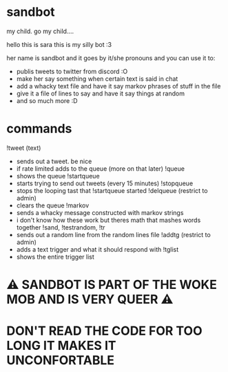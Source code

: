 # sandbot
my child. go my child....

hello this is sara this is my silly bot :3

her name is sandbot and it goes by it/she pronouns and you can use it to:
- publis tweets to twitter from discord :O
- make her say something when certain text is said in chat
- add a whacky text file and have it say markov phrases of stuff in the file
- give it a file of lines to say and have it say things at random
- and so much more :D

# commands
!tweet (text)
- sends out a tweet. be nice
- if rate limited adds to the queue (more on that later)
!queue
- shows the queue
!startqueue
- starts trying to send out tweets (every 15 minutes)
!stopqueue
- stops the looping tast that !startqueue started
!delqueue (restrict to admin)
- clears the queue
!markov
- sends a whacky message constructed with markov strings
- i don't know how these work but theres math that mashes words together
!sand, !testrandom, !tr
- sends out a random line from the random lines file
!addtg (restrict to admin)
- adds a text trigger and what it should respond with
!tglist
- shows the entire trigger list

# ⚠️ SANDBOT IS PART OF THE WOKE MOB AND IS VERY QUEER ⚠️
# DON'T READ THE CODE FOR TOO LONG IT MAKES IT UNCONFORTABLE
